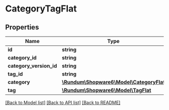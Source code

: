 # CategoryTagFlat

## Properties
Name | Type | Description | Notes
------------ | ------------- | ------------- | -------------
**id** | **string** |  | [optional] 
**category_id** | **string** |  | 
**category_version_id** | **string** |  | [optional] 
**tag_id** | **string** |  | 
**category** | [**\Rundum\Shopware6\Model\CategoryFlat**](CategoryFlat.md) |  | [optional] 
**tag** | [**\Rundum\Shopware6\Model\TagFlat**](TagFlat.md) |  | [optional] 

[[Back to Model list]](../../README.md#documentation-for-models) [[Back to API list]](../../README.md#documentation-for-api-endpoints) [[Back to README]](../../README.md)

